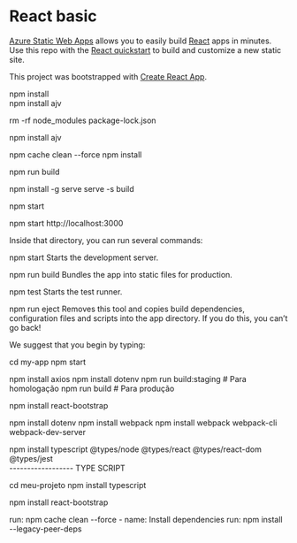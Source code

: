 # React basic

[Azure Static Web Apps](https://docs.microsoft.com/azure/static-web-apps/overview) allows you to easily build [React](https://reactjs.org/) apps in minutes. Use this repo with the [React quickstart](https://docs.microsoft.com/azure/static-web-apps/getting-started?tabs=react) to build and customize a new static site.

This project was bootstrapped with [Create React App](https://github.com/facebook/create-react-app).


npm install  
npm install ajv





rm -rf node_modules package-lock.json

npm install ajv

npm cache clean --force
npm install

npm run build

npm install -g serve
serve -s build

npm start

npm start http://localhost:3000

Inside that directory, you can run several commands:

  npm start
    Starts the development server.

  npm run build
    Bundles the app into static files for production.

  npm test
    Starts the test runner.

  npm run eject
    Removes this tool and copies build dependencies, configuration files
    and scripts into the app directory. If you do this, you can’t go back!

We suggest that you begin by typing:

  cd my-app
  npm start

  npm install axios
npm install dotenv
npm run build:staging     # Para homologação
npm run build             # Para produção

npm install react-bootstrap

npm install dotenv
npm install webpack
npm install webpack webpack-cli webpack-dev-server

npm install typescript @types/node @types/react @types/react-dom @types/jest  
------------------ TYPE SCRIPT

cd meu-projeto
npm install typescript

npm install react-bootstrap



  run: npm cache clean --force
      - name: Install dependencies
        run: npm install --legacy-peer-deps